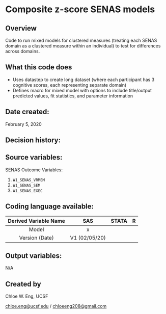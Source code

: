 # Composite z-score SENAS models

## Overview
Code to run mixed models for clustered measures (treating each SENAS domain as a clustered measure within an individual) to test for differences across domains.

## What this code does
* Uses datastep to create long dataset (where each participant has 3 cognitive scores, each representing separate domain)
* Defines macro for mixed model with options to include title/output predicted values, fit statistics, and parameter information

## Date created:
February 5, 2020

## Decision history:

## Source variables:
SENAS Outcome Variables:
1. `W1_SENAS_VRMEM`
2. `W1_SENAS_SEM`
3. `W1_SENAS_EXEC`

 ## Coding language available:
| Derived Variable Name | SAS  | STATA  | R  |
| :---:   | :-: | :-: | :-: |
| Model | x |  | |
| Version (Date) | V1 (02/05/20) | | |

## Output variables:
N/A

## Created by

Chloe W. Eng, UCSF 

chloe.eng@ucsf.edu / chloeeng208@gmail.com
